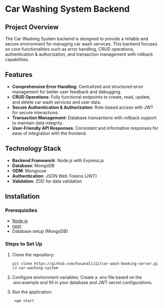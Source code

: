 # Car Washing System Backend

## Project Overview

The Car Washing System backend is designed to provide a reliable and secure environment for managing car wash services. This backend focuses on core functionalities such as error handling, CRUD operations, authentication & authorization, and transaction management with rollback capabilities.

## Features

- **Comprehensive Error Handling**: Centralized and structured error management for better user feedback and debugging.
- **CRUD Operations**: Fully functional endpoints to create, read, update, and delete car wash services and user data.
- **Secure Authentication & Authorization**: Role-based access with JWT for secure interactions.
- **Transaction Management**: Database transactions with rollback support to maintain data integrity.
- **User-Friendly API Responses**: Consistent and informative responses for ease of integration with the frontend.

## Technology Stack

- **Backend Framework**: Node.js with Express.js
- **Database**: MongoDB
- **ODM**: Mongoose
- **Authentication**: JSON Web Tokens (JWT)
- **Validation**: ZOD for data validation

## Installation

### Prerequisites

- [Node.js](https://nodejs.org/en/download/)
- [npm](https://www.npmjs.com/)
- Database setup (MongoDB)

### Steps to Set Up

1. Clone the repository:

   ```bash
   git clone https://github.com/hasanali112/car-wash-booking-server.git
   cd car-washing-system
   ```

2. Configure environment variables: Create a .env file based on the .env.example and fill in your database and JWT secret configurations.

3. Run the application:

   ```bash
    npm start
   ```
